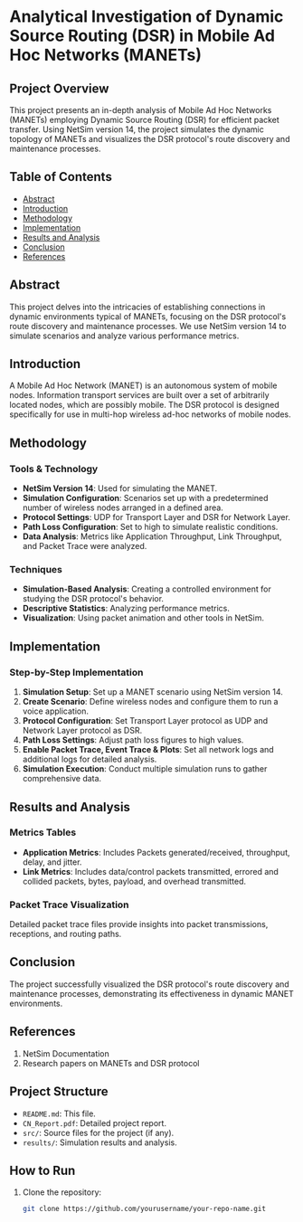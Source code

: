 # Analytical Investigation of Dynamic Source Routing (DSR) in Mobile Ad Hoc Networks (MANETs)

## Project Overview

This project presents an in-depth analysis of Mobile Ad Hoc Networks (MANETs) employing Dynamic Source Routing (DSR) for efficient packet transfer. Using NetSim version 14, the project simulates the dynamic topology of MANETs and visualizes the DSR protocol's route discovery and maintenance processes.

## Table of Contents

- [Abstract](#abstract)
- [Introduction](#introduction)
- [Methodology](#methodology)
- [Implementation](#implementation)
- [Results and Analysis](#results-and-analysis)
- [Conclusion](#conclusion)
- [References](#references)

## Abstract

This project delves into the intricacies of establishing connections in dynamic environments typical of MANETs, focusing on the DSR protocol's route discovery and maintenance processes. We use NetSim version 14 to simulate scenarios and analyze various performance metrics.

## Introduction

A Mobile Ad Hoc Network (MANET) is an autonomous system of mobile nodes. Information transport services are built over a set of arbitrarily located nodes, which are possibly mobile. The DSR protocol is designed specifically for use in multi-hop wireless ad-hoc networks of mobile nodes.

## Methodology

### Tools & Technology

- **NetSim Version 14**: Used for simulating the MANET.
- **Simulation Configuration**: Scenarios set up with a predetermined number of wireless nodes arranged in a defined area.
- **Protocol Settings**: UDP for Transport Layer and DSR for Network Layer.
- **Path Loss Configuration**: Set to high to simulate realistic conditions.
- **Data Analysis**: Metrics like Application Throughput, Link Throughput, and Packet Trace were analyzed.

### Techniques

- **Simulation-Based Analysis**: Creating a controlled environment for studying the DSR protocol's behavior.
- **Descriptive Statistics**: Analyzing performance metrics.
- **Visualization**: Using packet animation and other tools in NetSim.

## Implementation

### Step-by-Step Implementation

1. **Simulation Setup**: Set up a MANET scenario using NetSim version 14.
2. **Create Scenario**: Define wireless nodes and configure them to run a voice application.
3. **Protocol Configuration**: Set Transport Layer protocol as UDP and Network Layer protocol as DSR.
4. **Path Loss Settings**: Adjust path loss figures to high values.
5. **Enable Packet Trace, Event Trace & Plots**: Set all network logs and additional logs for detailed analysis.
6. **Simulation Execution**: Conduct multiple simulation runs to gather comprehensive data.

## Results and Analysis

### Metrics Tables

- **Application Metrics**: Includes Packets generated/received, throughput, delay, and jitter.
- **Link Metrics**: Includes data/control packets transmitted, errored and collided packets, bytes, payload, and overhead transmitted.

### Packet Trace Visualization

Detailed packet trace files provide insights into packet transmissions, receptions, and routing paths.

## Conclusion

The project successfully visualized the DSR protocol's route discovery and maintenance processes, demonstrating its effectiveness in dynamic MANET environments.

## References

1. NetSim Documentation
2. Research papers on MANETs and DSR protocol

## Project Structure

- `README.md`: This file.
- `CN_Report.pdf`: Detailed project report.
- `src/`: Source files for the project (if any).
- `results/`: Simulation results and analysis.

## How to Run

1. Clone the repository:
   ```bash
   git clone https://github.com/yourusername/your-repo-name.git
